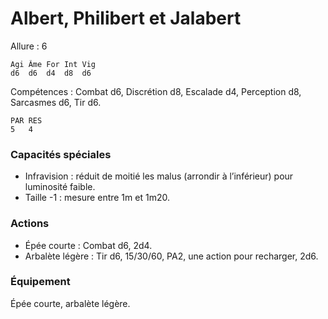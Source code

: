 # Albert, Philibert et Jalabert

Allure : 6

	Agi	Âme	For	Int	Vig
	d6	d6	d4	d8	d6

Compétences : Combat d6, Discrétion d8, Escalade d4, Perception d8, Sarcasmes d6, Tir d6.

	PAR	RES
	5	4

### Capacités spéciales
- Infravision : réduit de moitié les malus (arrondir à l’inférieur) pour luminosité faible.
- Taille -1 : mesure entre 1m et 1m20.

### Actions
- Épée courte : Combat d6, 2d4.
- Arbalète légère : Tir d6, 15/30/60, PA2, une action pour recharger, 2d6.

### Équipement
Épée courte, arbalète légère.
